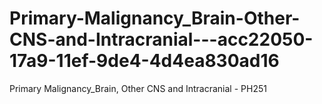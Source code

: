 # Primary-Malignancy_Brain-Other-CNS-and-Intracranial---acc22050-17a9-11ef-9de4-4d4ea830ad16
Primary Malignancy_Brain, Other CNS and Intracranial - PH251

